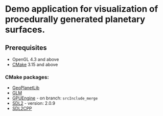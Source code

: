 
# Demo application for visualization of procedurally generated planetary surfaces.

## Prerequisites
- OpenGL 4.3 and above
- [CMake](https://cmake.org/download/) 3.15 and above

### CMake packages:
- [GeoPlanetLib](https://github.com/xfusek08/GeoPlanetLib)
- [GLM](https://github.com/g-truc/glm/releases)
- [GPUEngine](https://github.com/Rendering-FIT/GPUEngine) - on branch: `srcInclude_merge`
- [SDL2](https://www.libsdl.org/download-2.0.php) - version: 2.0.9
- [SDL2CPP](https://github.com/dormon/SDL2CPP)
